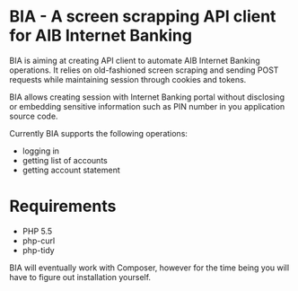 BIA - A screen scrapping API client for AIB Internet Banking
============================================================

BIA is aiming at creating API client to automate AIB Internet Banking operations.
It relies on old-fashioned screen scraping and sending POST requests while
maintaining session through cookies and tokens.

BIA allows creating session with Internet Banking portal without
disclosing or embedding sensitive information such as PIN number
in you application source code.

Currently BIA supports the following operations:
* logging in
* getting list of accounts
* getting account statement

Requirements
============

* PHP 5.5
* php-curl
* php-tidy

BIA will eventually work with Composer, however for the time being you will have to
figure out installation yourself.


